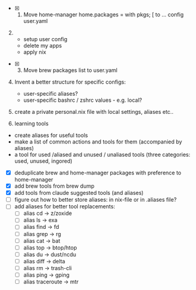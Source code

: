 - [x] 1) Move home-manager home.packages = with pkgs; [
 to ... config user.yaml

2) 
   - setup user config
   - delete my apps
   - apply nix 

- [x] 3) Move brew packages list to user.yaml


4) Invent a better structure for specific configs:
   - user-specific aliases?
   - user-specific bashrc / zshrc values - e.g. local? 

5) create a private personal.nix file with local settings, aliases etc.. 
   
6) learning tools
- create aliases for useful tools
- make a list of common actions and tools for them (accompanied by aliases)
- a tool for used /aliased and unused / unaliased tools (three categories: used, unused, ingored)


- [x] deduplicate brew and home-manager packages with preference to home-manager
- [x] add brew tools from brew dump
- [x] add tools from claude suggested tools (and aliases)
- [ ] figure out how to better store aliases: in nix-file or in .aliases file?
- [ ] add aliases for better tool replacements:
  - [ ] alias cd -> z/zoxide
  - [ ] alias ls -> exa
  - [ ] alias find -> fd
  - [ ] alias grep -> rg
  - [ ] alias cat -> bat
  - [ ] alias top -> btop/htop
  - [ ] alias du -> dust/ncdu
  - [ ] alias diff -> delta
  - [ ] alias rm -> trash-cli
  - [ ] alias ping -> gping
  - [ ] alias traceroute -> mtr